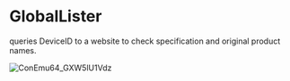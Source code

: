 # GlobalLister
queries DeviceID to a website to check specification and original product names.

![ConEmu64_GXW5lU1Vdz](https://user-images.githubusercontent.com/80014347/229584339-28113a7e-4305-44b2-b82f-41cd1b9ad479.png)
